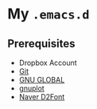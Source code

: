# My `.emacs.d`

## Prerequisites
- Dropbox Account
- [Git](https://git-scm.com/)
- [GNU GLOBAL](https://www.gnu.org/software/global/)
- [gnuplot](http://gnuplot.info/)
- [Naver D2Font](https://github.com/naver/d2codingfont)
